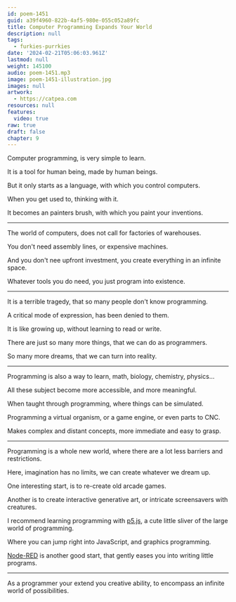 ```yaml
---
id: poem-1451
guid: a39f4960-822b-4af5-980e-055c052a89fc
title: Computer Programming Expands Your World
description: null
tags:
  - furkies-purrkies
date: '2024-02-21T05:06:03.961Z'
lastmod: null
weight: 145100
audio: poem-1451.mp3
image: poem-1451-illustration.jpg
images: null
artwork:
  - https://catpea.com
resources: null
features:
  video: true
raw: true
draft: false
chapter: 9
---
```


Computer programming,
is very simple to learn.

It is a tool for human being,
made by human beings.

But it only starts as a language,
with which you control computers.

When you get used to,
thinking with it.

It becomes an painters brush,
with which you paint your inventions.

---

The world of computers,
does not call for factories of warehouses.

You don't need assembly lines,
or expensive machines.

And you don't nee upfront investment,
you create everything in an infinite space.

Whatever tools you do need,
you just program into existence.

---

It is a terrible tragedy,
that so many people don't know programming.

A critical mode of expression,
has been denied to them.

It is like growing up,
without learning to read or write.

There are just so many more things,
that we can do as programmers.

So many more dreams,
that we can turn into reality.

---

Programming is also a way to learn,
math, biology, chemistry, physics...

All these subject become more accessible,
and more meaningful.

When taught through programming,
where things can be simulated.

Programming a virtual organism,
or a game engine, or even parts to CNC.

Makes complex and distant concepts,
more immediate and easy to grasp.

---

Programming is a whole new world,
where there are a lot less barriers and restrictions.

Here, imagination has no limits,
we can create whatever we dream up.

One interesting start,
is to re-create old arcade games.

Another is to create interactive generative art,
or intricate screensavers with creatures.

I recommend learning programming with [p5.js][1],
a cute little sliver of the large world of programming.

Where you can jump right into JavaScript,
and graphics programming.

[Node-RED][2] is another good start,
that gently eases you into writing little programs.

---

As a programmer your extend you creative ability,
to encompass an infinite world of possibilities.

[1]: https://www.youtube.com/playlist?list=PLRqwX-V7Uu6Zy51Q-x9tMWIv9cueOFTFA
[2]: https://www.youtube.com/results?search_query=Node-RED+tutorial
